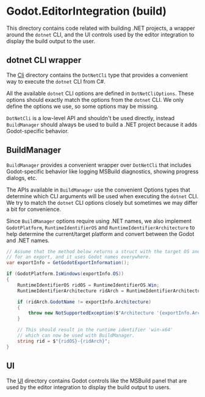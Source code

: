 # Godot.EditorIntegration (build)

This directory contains code related with building .NET projects, a wrapper around the `dotnet` CLI, and the UI controls used by the editor integration to display the build output to the user.

## dotnet CLI wrapper

The [Cli](./Cli) directory contains the `DotNetCli` type that provides a convenient way to execute the `dotnet` CLI from C#.

All the available `dotnet` CLI options are defined in `DotNetCliOptions`. These options should exactly match the options from the `dotnet` CLI. We only define the options we use, so some options may be missing.

`DotNetCli` is a low-level API and shouldn't be used directly, instead `BuildManager` should always be used to build a .NET project because it adds Godot-specific behavior.

## BuildManager

`BuildManager` provides a convenient wrapper over `DotNetCli` that includes Godot-specific behavior like logging MSBuild diagnostics, showing progress dialogs, etc.

The APIs available in `BuildManager` use the convenient Options types that determine which CLI arguments will be used when executing the `dotnet` CLI. We try to match the `dotnet` CLI options closely but sometimes we may differ a bit for convenience.

Since `BuildManager` options require using .NET names, we also implement `GodotPlatform`, `RuntimeIdentifierOS` and `RuntimeIdentifierArchitecture` to help determine the current/target platform and convert between the Godot and .NET names.

```csharp
// Assume that the method below returns a struct with the target OS and architecture
// for an export, and it uses Godot names everywhere.
var exportInfo = GetGodotExportInformation();

if (GodotPlatform.IsWindows(exportInfo.OS))
{
	RuntimeIdentifierOS ridOS = RuntimeIdentifierOS.Win;
	RuntimeIdentifierArchitecture ridArch = RuntimeIdentifierArchitecture.X64;

	if (ridArch.GodotName != exportInfo.Architecture)
	{
		throw new NotSupportedException($"Architecture '{exportInfo.Architecture}' not supported.");
	}

	// This should result in the runtime identifier 'win-x64'
	// which can now be used with BuildManager.
	string rid = $"{ridOS}-{ridArch}";
}
```

## UI

The [UI](./UI) directory contains Godot controls like the MSBuild panel that are used by the editor integration to display the build output to users.
